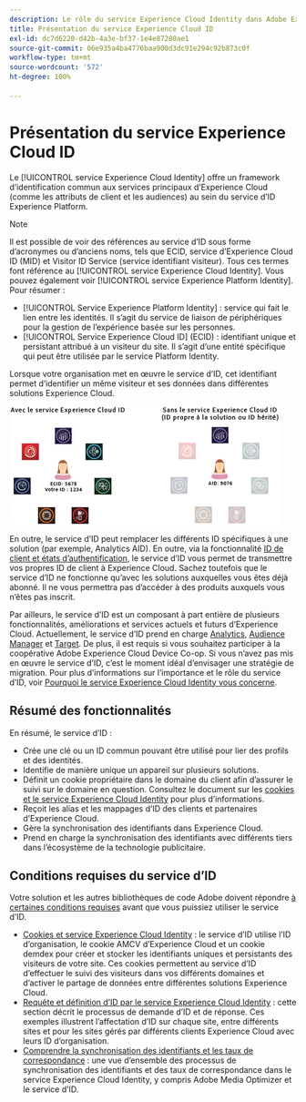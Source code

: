```yaml
---
description: Le rôle du service Experience Cloud Identity dans Adobe Experience Cloud.
title: Présentation du service Experience Cloud ID
exl-id: dc7d6220-d42b-4a3e-bf37-1e4e87280ae1
source-git-commit: 06e935a4ba4776baa900d3dc91e294c92b873c0f
workflow-type: tm+mt
source-wordcount: '572'
ht-degree: 100%

---
```


# Présentation du service Experience Cloud ID

Le [!UICONTROL service Experience Cloud Identity] offre un framework d’identification commun aux services principaux d’Experience Cloud (comme les attributs de client et les audiences) au sein du service d’ID Experience Platform.

>[!NOTE]
>
> Il est possible de voir des références au service d’ID sous forme d’acronymes ou d’anciens noms, tels que ECID, service d’Experience Cloud ID (MID) et Visitor ID Service (service identifiant visiteur). Tous ces termes font référence au [!UICONTROL service Experience Cloud Identity]. Vous pouvez également voir [!UICONTROL service Experience Platform Identity]. Pour résumer :

* [!UICONTROL Service Experience Platform Identity] : service qui fait le lien entre les identités. Il s’agit du service de liaison de périphériques pour la gestion de l’expérience basée sur les personnes.
* [!UICONTROL Service Experience Cloud ID] (ECID) : identifiant unique et persistant attribué à un visiteur du site. Il s’agit d’une entité spécifique qui peut être utilisée par le service Platform Identity.

Lorsque votre organisation met en œuvre le service d’ID, cet identifiant permet d’identifier un même visiteur et ses données dans différentes solutions Experience Cloud.

![](assets/ecid-new.png)

En outre, le service d’ID peut remplacer les différents ID spécifiques à une solution (par exemple, Analytics AID). En outre, via la fonctionnalité [ID de client et états d’authentification](/help/reference/authenticated-state.md), le service d’ID vous permet de transmettre vos propres ID de client à Experience Cloud. Sachez toutefois que le service d’ID ne fonctionne qu’avec les solutions auxquelles vous êtes déjà abonné. Il ne vous permettra pas d’accéder à des produits auxquels vous n’êtes pas inscrit.

Par ailleurs, le service d’ID est un composant à part entière de plusieurs fonctionnalités, améliorations et services actuels et futurs d’Experience Cloud. Actuellement, le service d’ID prend en charge [Analytics](http://www.adobe.com/fr/marketing-cloud/web-analytics.html), [Audience Manager](http://www.adobe.com/fr/marketing-cloud/data-management-platform.html) et [Target](http://www.adobe.com/fr/marketing-cloud/testing-targeting.html). De plus, il est requis si vous souhaitez participer à la coopérative Adobe Experience Cloud Device Co-op. Si vous n’avez pas mis en œuvre le service d’ID, c’est le moment idéal d’envisager une stratégie de migration. Pour plus d’informations sur l’importance et le rôle du service d’ID, voir [Pourquoi le service Experience Cloud Identity vous concerne](http://blogs.adobe.com/digitalmarketing/analytics/why-new-adobe-marketing-cloud-id-service-should-be-on-your-radar/).

## Résumé des fonctionnalités

En résumé, le service d’ID :

* Crée une clé ou un ID commun pouvant être utilisé pour lier des profils et des identités.
* Identifie de manière unique un appareil sur plusieurs solutions.
* Définit un cookie propriétaire dans le domaine du client afin d’assurer le suivi sur le domaine en question. Consultez le document sur les [cookies et le service Experience Cloud Identity](./cookies.md) pour plus d’informations.
* Reçoit les alias et les mappages d’ID des clients et partenaires d’Experience Cloud.
* Gère la synchronisation des identifiants dans Experience Cloud.
* Prend en charge la synchronisation des identifiants avec différents tiers dans l’écosystème de la technologie publicitaire.

## Conditions requises du service d’ID

Votre solution et les autres bibliothèques de code Adobe doivent répondre  [à certaines conditions requises](/help/reference/requirements.md) avant que vous puissiez utiliser le service d’ID.

* [Cookies et service Experience Cloud Identity](cookies.md) : le service d’ID utilise l’ID d’organisation, le cookie AMCV d’Experience Cloud et un cookie demdex pour créer et stocker les identifiants uniques et persistants des visiteurs de votre site. Ces cookies permettent au service d’ID d’effectuer le suivi des visiteurs dans vos différents domaines et d’activer le partage de données entre différentes solutions Experience Cloud.
* [Requête et définition d’ID par le service Experience Cloud Identity](id-request.md) : cette section décrit le processus de demande d’ID et de réponse. Ces exemples illustrent l’affectation d’ID sur chaque site, entre différents sites et pour les sites gérés par différents clients Experience Cloud avec leurs ID d’organisation.
* [Comprendre la synchronisation des identifiants et les taux de correspondance](match-rates.md) : une vue d’ensemble des processus de synchronisation des identifiants et des taux de correspondance dans le service Experience Cloud Identity, y compris Adobe Media Optimizer et le service d’ID.
